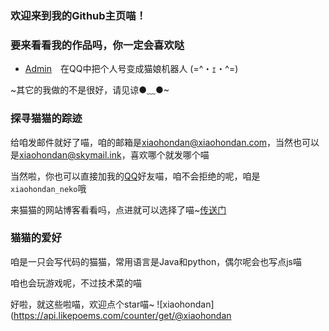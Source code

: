 ### 欢迎来到我的Github主页喵！
### 要来看看我的作品吗，你一定会喜欢哒
- [Admin](https://github.com/xiaohondan/Admin)　在QQ中把个人号变成猫娘机器人 (=^・ｪ・^=)

~其它的我做的不是很好，请见谅●﹏●~

### 探寻猫猫的踪迹
给咱发邮件就好了喵，咱的邮箱是[xiaohondan@xiaohondan.com](mailto:xiaohondan@xiaohondan.com)，当然也可以是[xiaohondan@skymail.ink](mailto:xiaohondan@skymail.ink)，喜欢哪个就发哪个喵

当然啦，你也可以直接加我的[QQ](https://qm.qq.com/cgi-bin/qm/qr?k=hkxHPZqh0WNLd7vNyEIizv5njvylRA6e)好友喵，咱不会拒绝的呢，咱是`xiaohondan_neko`哦

来猫猫的网站博客看看吗，点进就可以选择了喵~[传送门](https://xiaohondan.github.io/about)　


### 猫猫的爱好
咱是一只会写代码的猫猫，常用语言是Java和python，偶尔呢会也写点js喵

咱也会玩游戏呢，不过技术菜的喵


好啦，就这些啦喵，欢迎点个star喵~
![xiaohondan](https://api.likepoems.com/counter/get/@xiaohondan
